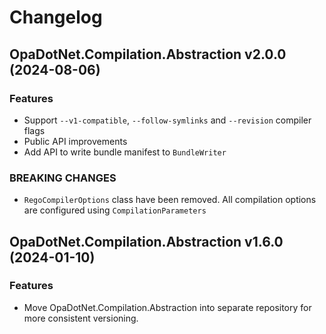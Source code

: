 # Changelog

## OpaDotNet.Compilation.Abstraction v2.0.0 (2024-08-06)

### Features

* Support `--v1-compatible`, `--follow-symlinks` and `--revision` compiler flags
* Public API improvements
* Add API to write bundle manifest to `BundleWriter`

### BREAKING CHANGES

* `RegoCompilerOptions` class have been removed. All compilation options are configured using `CompilationParameters`

## OpaDotNet.Compilation.Abstraction v1.6.0 (2024-01-10)

### Features

* Move OpaDotNet.Compilation.Abstraction into separate repository for more consistent versioning.
